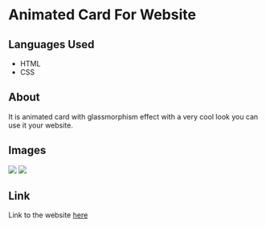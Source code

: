 <h1>Animated Card For Website</h1>
<h2>Languages Used</h2>
<ul>
  <li>HTML</li>
  <li>CSS</li>
</ul>
<h2>About</h2>
<p>It is animated card with glassmorphism effect with a very cool look  you can use it your website.</p>
<h2>Images</h2>
<img src="./images/" />
<img src="./images/" />
<h2>Link</h2>
<p>Link to the website <a href="https://elegant-galileo-4524f2.netlify.app/">here</a></p>
